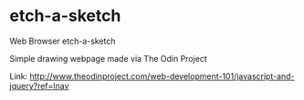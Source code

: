 # etch-a-sketch
Web Browser etch-a-sketch

Simple drawing webpage made via The Odin Project

Link: http://www.theodinproject.com/web-development-101/javascript-and-jquery?ref=lnav
